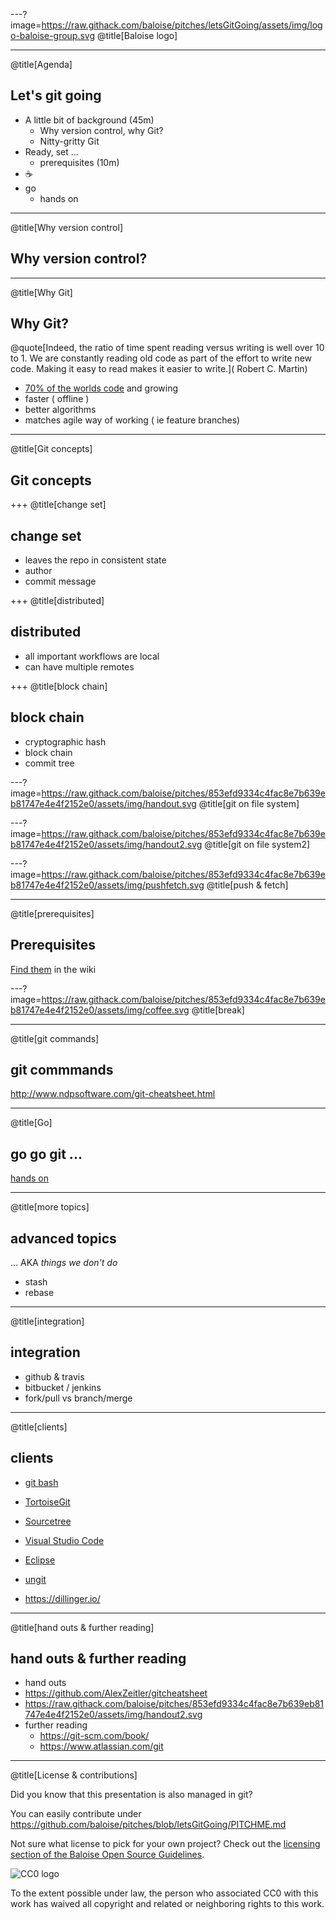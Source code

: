 ---?image=https://raw.githack.com/baloise/pitches/letsGitGoing/assets/img/logo-baloise-group.svg
@title[Baloise logo]

---
@title[Agenda]
## Let's git going

- A little bit of background (45m)
  -  Why version control, why Git?
  -  Nitty-gritty Git 
- Ready, set ...
  - prerequisites (10m)
- ☕
- go
  - hands on
 
---
@title[Why version control]
## Why version control?
 
---
@title[Why Git]
## Why Git?

@quote[Indeed, the ratio of time spent reading versus writing is well over 10 to 1. We are constantly reading old code as part of the effort to write new code. Making it easy to read makes it easier to write.](
Robert C. Martin)

- [70% of the worlds code](https://www.openhub.net/repositories/compare) and growing
- faster ( offline )
- better algorithms
- matches agile way of working ( ie feature branches)

---
@title[Git concepts]
## Git concepts

+++
@title[change set]
## change set

- leaves the repo in consistent state
- author
- commit message

+++
@title[distributed]
## distributed

- all important workflows are local
- can have multiple remotes


+++
@title[block chain]
## block chain

- cryptographic hash
- block chain
- commit tree
 
---?image=https://raw.githack.com/baloise/pitches/853efd9334c4fac8e7b639eb81747e4e4f2152e0/assets/img/handout.svg
@title[git on file system]

---?image=https://raw.githack.com/baloise/pitches/853efd9334c4fac8e7b639eb81747e4e4f2152e0/assets/img/handout2.svg
@title[git on file system2]

---?image=https://raw.githack.com/baloise/pitches/853efd9334c4fac8e7b639eb81747e4e4f2152e0/assets/img/pushfetch.svg
@title[push & fetch]

---
@title[prerequisites]
## Prerequisites

[Find them](https://github.com/baloise/HelloGit/wiki/Prerequisites) in the wiki

---?image=https://raw.githack.com/baloise/pitches/853efd9334c4fac8e7b639eb81747e4e4f2152e0/assets/img/coffee.svg
@title[break]

---
@title[git commands]
## git commmands

http://www.ndpsoftware.com/git-cheatsheet.html

---
@title[Go]
## go go git ...

[hands on](https://github.com/baloise/HelloGit/wiki/Local-Git)


---
@title[more topics]

## advanced topics

... AKA _things we don't do_

- stash
- rebase

---
@title[integration]
## integration

- github & travis
- bitbucket / jenkins
- fork/pull vs branch/merge

---
@title[clients]
## clients

- [git bash](https://git-scm.com/downloads)
- [TortoiseGit](https://tortoisegit.org/download/)
- [Sourcetree](https://www.sourcetreeapp.com/)
- [Visual Studio Code](https://code.visualstudio.com/download)
- [Eclipse](https://www.eclipse.org/downloads/)
- [ungit](https://github.com/FredrikNoren/ungit/releases)

- https://dillinger.io/

---
@title[hand outs & further reading]
## hand outs & further reading

-  hand outs
  - https://github.com/AlexZeitler/gitcheatsheet
  - https://raw.githack.com/baloise/pitches/853efd9334c4fac8e7b639eb81747e4e4f2152e0/assets/img/handout2.svg
- further reading
  - https://git-scm.com/book/
  - https://www.atlassian.com/git
  
---
@title[License & contributions]

Did you know that this presentation is also managed in git?

You can easily contribute under https://github.com/baloise/pitches/blob/letsGitGoing/PITCHME.md

Not sure what license to pick for your own project? Check out the [licensing section of the Baloise Open Source Guidelines](https://baloise.github.io/open-source/docs/arc42/#section-licenses).

![CC0 logo](https://licensebuttons.net/p/zero/1.0/88x31.png)

To the extent possible under law, the person who associated CC0 with this work has waived all copyright and related or neighboring rights to this work. 



